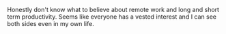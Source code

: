 Honestly don't know what to believe about remote work and long and short term productivity. Seems like everyone has a vested interest and I can see both sides even in my own life.

